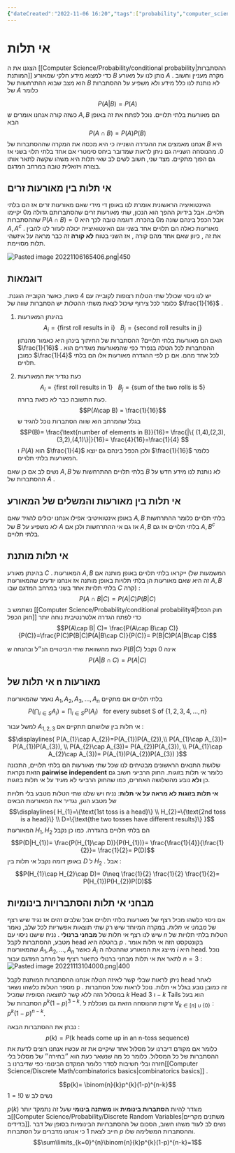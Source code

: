 ```yaml
---
{"dateCreated":"2022-11-06 16:20","tags":["probability","computer_science"],"pageDirection":"rtl","dg-publish":true,"permalink":"/computer-science/probability/independence/","dgPassFrontmatter":true}
---
```



# אי תלות

הצגנו את ה [[Computer Science/Probability/conditional probability\|ההסתברות המותנת]] כדי למצוא מידע חלקי שמאורע $B$ נותן לנו על מאורע $A$ . מקרה מעניין וחשוב הוא מצב שבוא ההתרחשות של $B$ לא נותנת לנו כלל מידע ולא משפיע על ההסתברות של $A$ כלומר 

$$P(A|B)= P(A)$$
כשזה קורה אנחנו אומרים ש $A,B$  הם מאורעות בלתי תלויים. נוכל לפתח את זה באופן הבא
$$P(A\cap B)= P(A)P(B)$$
אנחנו מאמצים את ההגדרה השנייה כי היא מכסה את המקרה שההסתברות של $B$ היא 0. 
מהנוסחה השנייה גם ניתן לראות שמדובר ביחס סימטרי אם אחד בלתי תלוי בשני אז גם הפוך מתקיים.
מצד שני, חשוב לשים לב שאי תלות היא משהו שקשה לתאר אותו בצורה ויזואלית טובה במרחב המדגם. 

## אי תלות בין מאורעות זרים
האינטואיציה הראשונית אומרת לנו באופן די מידי שאם מאורעות זרים אז הם בלתי תלויים. אבל בידיוק ההפך הוא הנכון, 
שתי מאורעות זרים שהסתברותם גדולה מ$0$ יקיימו שההסתברות $P(A\cap B) = 0$ אבל הכפל בינהם שונה מ0 בהכרח.
דוגמה טובה לכך היא $A,A^{c}$ . מאורעות כאלה הם תלויים אחד בשני וגם האינטואיצייה יכולה לעזור לנו להבין את זה , כיוון שאם אחד מהם קורה , אז השני בטוח __לא קורה__ זה כבר מראה על איזשהי תלות מסויימת.

![Pasted image 20221106165406.png|450](/img/user/Assets/Pasted%20image%2020221106165406.png)

## דוגמאות 
יש לנו ניסוי שכולל שתי הטלות רצופות לקובייה עם 4 פאות, כאשר הקובייה הוגנת. כלומר לכל צירוף שיכול לצאת משתי ההטלות יש הסתברות שווה של $\frac{1}{16}$ .
1) בהינתן המאורעות 
$$A_{i}=\{\text{first roll results in i}\}\ \ \ B_{j}=\{\text{second roll results in j}\}$$
האם הם מאורעות בלתי תלויים? 
ההסתברות של החיתוך בינהן היא כאמור מהנתון $\frac{1}{16}$ . 
ההסתברות לכל הטלה בנפרד כפי שהמאורעות מוגדרים הוא כמובן $\frac{1}{4}$ לכל אחד מהם. 
אם כן לפי ההגדרה מאורעות אלו הם בלתי תלויים. 

2) כעת נגדיר את המאורעות 
$$A_{i}=\{\text{first roll results in 1}\}\ \ \ B_{j}=\{\text{sum of the two rolls is 5}\}$$
כעת התשובה כבר לא כזאת ברורה. 
$$P(A\cap B) = \frac{1}{16}$$
בגלל שהמרחב הוא שווה הסתברות נוכל להגיד ש 
$$P(B)= \frac{\text{number of elements in B}}{16}= \frac{|\{ (1,4),(2,3),(3,2),(4,1)\}|}{16}= \frac{4}{16}=\frac{1}{4} $$
ו $P(A)$ הוא $\frac{1}{4}$ ולכן הכפל בינהם גם יוצא $\frac{1}{16}$ כלומר המאורעות בלתי תלויים. 

נשים לב אם כן שאם $A,B$ בלתי תלויים ההתרחשות של $B$ לא נותנת לנו מידע חדש על ההסתברות של $A$ . 

## אי תלות בין מאורעות והמשלים של המאורע
באופן אינטואיטיבי אפילו אנחנו יכולים להגיד שאם $A,B$ בלתי תלויים כלומר ההתרחשות של $B$ לא משפיע על $A$ אז גם אי ההתרחשות ולכן אם $A,B$ בלתי תלויים אז גם $A,B^{c}$ בלתי תלויים.

## אי תלות מותנת 
בהינתן מאורע $C$ . המאורעות $A,B$ ייקראו בלתי תלויים באופן מותנה אם (המשמעות של זה היא שאם מאורעות הן בלתי תלויות באופן מותנה אז אנחנו יודעים שהמאורעות $A,B$ בלתי תלויות אחד בשני במרחב המדגם שבו $C$ קרה) :
$$P(A\cap B| C)= P(A|C)P(B|C)$$
נשתמש ב [[Computer Science/Probability/conditional probability#חוק הכפל\| חוק הכפל]] כדי לפתח הגדרה אלטרנטיבית נוחה יותר
$$P(A\cap B| C)= \frac{P(A\cap B\cap C)}{P(C)}=\frac{P(C)P(B|C)P(A|B\cap C)}{P(C)}= P(B|C)P(A|B\cap C)$$
 


כעת מהשוואת שתי הביטויים הנ״ל ובהנחה ש $P(B|C)$ אינה 0 נקבל 
$$P(A|B\cap C)= P(A|C)$$
## אי תלות של n מאורעות
נאמר שהמאורעות $A_{1},A_{2},A_{3},\dots ,A_{n}$ בלתי תלויים אם מתקיים 
$$P\bigg (\bigcap_{i\in S}A_{i}\bigg)= \prod_{i\in S}P(A_{i})\ \ \  \text{for every subset S of } \{1,2,3,4,\dots, n \} $$

למשל עבור $A_{1,2,3}$ אי תלות בין שלושתם תתקיים אם :
$$\displaylines{
P(A_{1}\cap A_{2})=P(A_{1})P(A_{2}),\\
P(A_{1}\cap A_{3})= P(A_{1})P(A_{3}), \\
P(A_{2}\cap A_{3})= P(A_{2})P(A_{3}), \\
P(A_{1}\cap A_{2}\cap A_{3})= P(A_{1})P(A_{2})P(A_{3})
}$$
שלושת התנאים הראשונים מבטיחים לנו שכל שתי מאורעות הם בלתי תלויים, התכונה הזאת נקראת  __pairwise independent__ כלומר אי תלות בזוגות.
החוק הרביעי חשוב גם כן __ולא__ נובע מהשלושה האחרים, כמו שהחוק הרביעי לא מעיד על אי תלות בזוגות.

__אי תלות בזוגות לא מראה על אי תלות__:
נניח ויש שלנו שתי הטלות מטבע בלי תלויות של מטבע הוגן, נגדיר את המאורעות הבאים
$$\displaylines{
H_{1}=\{\text{1st toss is a head}\} \\ H_{2}=\{\text{2nd toss is a head}\} \\ D=\{\text{the two tosses have different results}\}  
}$$
המאורעות $H_{1},H_{2}$ הם בלתי תלויים בהגדרה. כמו כן נקבל
$$P(D|H_{1})= \frac{P(H_{1}\cap D)}{P(H_{1})}= \frac{\frac{1}{4}}{\frac{1}{2}}= \frac{1}{2}= P(D)$$
באופן דומה נקבל אי תלות בין $D$ ל $H_{2}$ . אבל :
$$P(H_{1}\cap H_{2}\cap D)= 0\neq \frac{1}{2} \frac{1}{2} \frac{1}{2}= P(H_{1})P(H_{2})P(D)$$

## מבחני אי תלות והסתברויות בינומיות
אם ניסוי כלשהו מכיל רצף של מאורעות בלתי תלויים אבל שלבים זהים אז נגיד שיש רצף של _מבחני אי תלות_. במקרה המיוחד שיש רק שתי תוצאות אפשריות לכל שלב, נאמר שיש לנו רצף אי תלות של __מבחני ברנולי__ .
נניח שישנו ניסוי עם $n$ הטלות בלתי תלויות של מטבע, ההסתברות לקבל head בהטלה היא $p$ . בקונטקסט הזה אי תלות אומר שהמאורעות $A_{1},A_{2},\dots, A_{n}$
כאשר $A_{i}$ מייצג את המאורע שההטלה ה $i$ היא head.
נוכל לתאר את אי תלות מבחני ברנולי כתיאור רציף של מרחב המדגם עבור $n=3$ :
![Pasted image 20221113104000.png|400](/img/user/Assets/Pasted%20image%2020221113104000.png)

ניתן לראות שבלי קשר לאיזה הטלה אנחנו ההסתברות המותנת לקבל head לאחר מספר הטלות כלשהו נשאר p . זה כמובן נובע בגלל אי תלות.
נוכל לראות שכל הסתברות במסלול הזה ללא קשר לתוצאה הסופית שמכיל $k$ Head ו $3-k$  Tails  הוא בעל הסתברות של $p^{k}(1-p)^{3-k}$. הנוסחה הזאת גם מוכללת ל$n$ זרקות $\forall_{k\in[n]\cup\{0\}}:p^{k}(1-p)^{n-k}$. 

נבחן את ההסתברות הבאה : 
$$p(k)= P(\text{k heads come up in an n-toss sequence})$$
כלומר אם מקודם דיברנו על מסלול אחד שיקיים את זה עכשיו אנחנו רוצים לדעת את ההסתברות של כל המסלול. כלומר כל מה שנשאר כעת הוא ״בחירה״ של מסלול בלי חזרה ובלי חשיבות לסדר כלומר המקדם הבינומי  כפי שדיברנו ב[[Computer Science/Discrete Math/combinatorics basics\|combinatorics basics]] . 

$$p(k)= \binom{n}{k}p^{k}(1-p)^{n-k}$$
נשים לב ש $0!=1$ 

$p(k)$ מוגדר להיות __הסתברות בינומית__ או __משתנה בינומי__ שעל זה נתמקד יותר ב[[Computer Science/Probability/Discrete Random Variables\|משתנים מקריים בדידים]]. נשים לב לעוד משהו חשוב, הסכום של ההסתברויות הבינומיות בסופן של דבר חייב לצאת $1$ כי אנחנו מדברים על הסתברות $p$ וההסתברות המשלימה שלו. 
$$\sum\limits_{k=0}^{n}\binom{n}{k}p^{k}(1-p)^{n-k}=1$$


